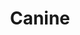 ---
codehost: https://github.com/czhu12/canine
logohandle: caninesh
sort: canine
title: Canine
website: https://canine.sh/
---